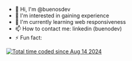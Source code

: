 - 👋 Hi, I'm @buenosdev
- 👀 I'm interested in gaining experience
- 🌱 I'm currently learning web responsiveness
- 📫 How to contact me: linkedin (buenodev)
- ⚡ Fun fact:

<a href="https://wakatime.com/@14e75f44-94d0-4ad8-9a79-459b03179129"><img src="https://wakatime.com/badge/user/14e75f44-94d0-4ad8-9a79-459b03179129.svg" alt="Total time coded since Aug 14 2024" /></a>
